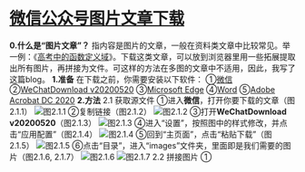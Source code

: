 # [微信公众号图片文章下载](https://github.com/SunJunge08/sjg-blog/issues/4)

**0.什么是“图片文章”？**
指内容是图片的文章，一般在资料类文章中比较常见。举一例：《[高考中的函数定义域](https://mp.weixin.qq.com/s/9JkTn4vytN83_Osf13xuGw)》。下载这类文章，可以放到浏览器里用一些拓展提取出所有图片，再拼接为文件。可这样的方法在多图的文章中不适用，因此，我写了这篇blog。
**1.准备**
在下载之前，你需要安装以下软件：
①[微信](https://dldir1.qq.com/weixin/Windows/WeChatSetup.exe )
②[WeChatDownload v20200520](https://axu.lanzoui.com/iKkpQootn3i)
③[Microsoft Edge](https://c2rsetup.officeapps.live.com/c2r/downloadEdge.aspx?platform=Default&source=EdgeStablePage&Channel=Stable&language=zh-cn)
④[Word](http://pan-yz.chaoxing.com/download/downloadfile?fleid=542834461646249984&puid=107947469)
⑤[Adobe Acrobat DC 2020](http://pan-yz.chaoxing.com/download/downloadfile?fleid=438380465243648000&puid=107947469)
**2.方法**
2.1 获取源文件
①进入**微信**，打开你要下载的文章（图2.1.1）
![图2.1.1](https://user-images.githubusercontent.com/70008772/130341412-169e438e-cf32-4274-a0ff-2b0e0746b6e6.png)
②复制链接（图2.1.2）
![图2.1.2](https://user-images.githubusercontent.com/70008772/130341454-f4a1c0d4-b066-4f92-8089-fe8d4db6c64f.png)
③打开**WeChatDownload v20200520**（图2.1.3）
![图2.1.3](https://user-images.githubusercontent.com/70008772/130341501-74ce726e-9797-48fd-85f0-d6d40f12ce40.png)
④进入“设置”，按照图中的样式修改，并点击“应用配置”（图2.1.4）
![图2.1.4](https://user-images.githubusercontent.com/70008772/130341677-9846a940-bc6b-4d45-9db6-d3f434bf951e.png)
⑤回到“主页面”，点击“粘贴下载”（图2.1.5）
![图2.1.5](https://user-images.githubusercontent.com/70008772/130341726-341e620f-75cd-487a-971d-b5fee1f3e859.png)
⑥点击“目录”，进入“images”文件夹，里面即是我们需要的图片（图2.1.6, 2.1.7）
![图2.1.6](https://user-images.githubusercontent.com/70008772/130341788-f6b812c3-8d8d-4fda-83a8-1b860c32f197.png)
![图2.1.7](https://user-images.githubusercontent.com/70008772/130341789-494a8ae5-41bf-4fe6-b0e9-dac8b27fd529.png)
2.2 拼接图片
①